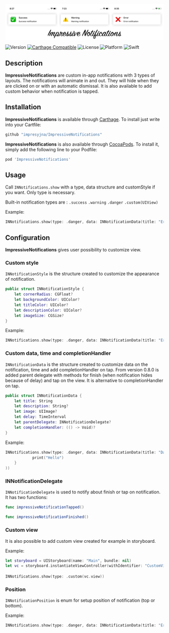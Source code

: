 <img src="Resources/Banner.jpg" alt="Gallery Banner" align="center" />

![Version](https://img.shields.io/badge/pod-0.9.0-blue.svg)
[![Carthage Compatible](https://img.shields.io/badge/Carthage-compatible-4BC51D.svg?style=flat)](https://github.com/Carthage/Carthage)
![License](https://img.shields.io/badge/licence-GPL--3.0-informational.svg)
![Platform](https://img.shields.io/badge/platform-iOS-lightgrey.svg)
![Swift](https://img.shields.io/badge/swift-4.2-orange.svg)

## Description

**ImpressiveNotifications** are custom in-app notifications with 3 types of layouts. The notifications will animate in and out. They will hide when they are clicked on or with an automatic dismissal. It is also available to add custom behavior when notification is tapped. 

## Installation

**ImpressiveNotifications** is available through [Carthage](https://github.com/Carthage/Carthage).
To install just write into your Cartfile:

```ruby
github "impresyjna/ImpressiveNotifications"
```

**ImpressiveNotifications** is also available through [CocoaPods](http://cocoapods.org). To install
it, simply add the following line to your Podfile:

```ruby
pod 'ImpressiveNotifications'
```

## Usage
Call ``INNotifications.show`` with a type, data structure and customStyle if you want. Only type is necessary. 

Built-in notification types are :
```.success```
```.warning```
```.danger```
```.custom(UIView)```

Example: 

```swift
INNotifications.show(type: .danger, data: INNotificationData(title: "Error", description: "Error notification"))
```

## Configuration
**ImpressiveNotifications** gives user possibility to customize view.

### Custom style
``INNotificationStyle`` is the structure created to customize the appearance of notification. 
```swift 
public struct INNotificationStyle {
    let cornerRadius: CGFloat?
    let backgroundColor: UIColor?
    let titleColor: UIColor?
    let descriptionColor: UIColor?
    let imageSize: CGSize?
}
```
Example: 

```swift
INNotifications.show(type: .danger, data: INNotificationData(title: "Error", description: "Error notification"), customStyle: INNotificationStyle(cornerRadius: 10.0, backgroundColor: .black, titleColor: .red, descriptionColor: .yellow, imageSize: CGSize(width: 100.0, height: 100.0)))
```
### Custom data, time and completionHandler 
``INNotificationData`` is the structure created to customize data on the notification, time and add completionHandler on tap. 
From version 0.8.0 is added parent delegate with methods for finish (when notification hides because of delay) and tap on the view. It is alternative to completionHandler on tap. 

```swift
public struct INNotificationData {
    let title: String
    let description: String?
    let image: UIImage?
    let delay: TimeInterval
    let parentDelegate: INNotificationDelegate?
    let completionHandler: (() -> Void)?
}
```

Example: 

```swift
INNotifications.show(type: .danger, data: INNotificationData(title: "Danger", description: "Danger notification", image: UIImage(named: "danger"), delay: 20.0, completionHandler: {
            print("Hello")
    } 
))
```

### INNotificationDelegate
``INNotificationDelegate`` is used to notify about finish or tap on notification. It has two functions: 
```swift
func impressiveNotificationTapped()
```

```swift
func impressiveNotificationFinished()
```

### Custom view 
It is also possible to add custom view created for example in storyboard. 

Example: 

```swift
let storyboard = UIStoryboard(name: "Main", bundle: nil)
let vc = storyboard.instantiateViewController(withIdentifier: "CustomViewController")

INNotifications.show(type: .custom(vc.view))
```

### Position
``INNotificationPosition`` is enum for setup position of notification (top or bottom).

Example:

```swift
INNotifications.show(type: .danger, data: INNotificationData(title: "Error", description: "Error notification"), position: .bottom)
```
